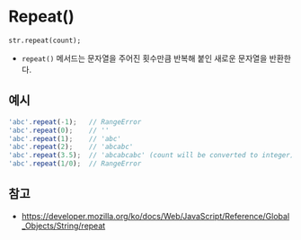 # Repeat()
```
str.repeat(count);
```
+ ```repeat()``` 메서드는 문자열을 주어진 횟수만큼 반복해 붙인 새로운 문자열을 반환한다. 

## 예시
```Javascript
'abc'.repeat(-1);   // RangeError
'abc'.repeat(0);    // ''
'abc'.repeat(1);    // 'abc'
'abc'.repeat(2);    // 'abcabc'
'abc'.repeat(3.5);  // 'abcabcabc' (count will be converted to integer)
'abc'.repeat(1/0);  // RangeError
```

## 참고
- https://developer.mozilla.org/ko/docs/Web/JavaScript/Reference/Global_Objects/String/repeat
